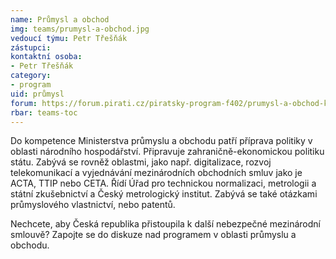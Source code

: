 ```yaml
---
name: Průmysl a obchod
img: teams/prumysl-a-obchod.jpg
vedoucí týmu: Petr Třešňák
zástupci:
kontaktní osoba:
- Petr Třešňák
category:
- program
uid: průmysl
forum: https://forum.pirati.cz/piratsky-program-f402/prumysl-a-obchod-koncept-bodu-t36105.html
rbar: teams-toc
---
```


Do kompetence Ministerstva průmyslu a obchodu patří příprava politiky v oblasti národního hospodářství. Připravuje zahraničně-ekonomickou politiku státu. Zabývá se rovněž oblastmi, jako např. digitalizace, rozvoj telekomunikací a vyjednávání mezinárodních obchodních smluv jako je ACTA, TTIP nebo CETA. Řídí Úřad pro technickou normalizaci, metrologii a státní zkušebnictví a Český metrologický institut. Zabývá se také otázkami průmyslového vlastnictví, nebo patentů.

Nechcete, aby Česká republika přistoupila k další nebezpečné mezinárodní smlouvě? Zapojte se do diskuze nad programem v oblasti průmyslu a obchodu.
